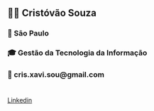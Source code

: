 
<h2> 👨‍💼 Cristóvão Souza</h2>
<h3> 📍   São Paulo</h3>
<h3> 🎓 Gestão da Tecnologia da Informação</h3>
<h3 >📧 cris.xavi.sou@gmail.com</h3>
<h3><img href="https://www.svgrepo.com/show/75820/linkedin.svg"></img></h3><a href="https://www.linkedin.com/me?trk=p_mwlite_feed-secondary_nav">Linkedin</h3>
